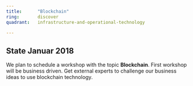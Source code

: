 ```yaml
---
title:      "Blockchain"
ring:       discover
quadrant:   infrastructure-and-operational-technology

---
```


## State Januar 2018 ##

We plan to schedule a workshop with the topic **Blockchain**.
First workshop will be business driven.
Get external experts to challenge our business ideas to use blockchain technology.